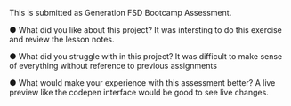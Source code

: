This is submitted as Generation FSD Bootcamp Assessment.

●  	What did you like about this project?
It was intersting to do this exercise and review the lesson notes.

●  	What did you struggle with in this project?
It was difficult to make sense of everything without reference to previous assignments


●  	What would make your experience with this assessment better?
A live preview like the codepen interface  would be good to see live changes.